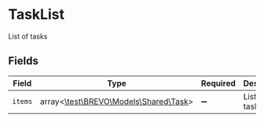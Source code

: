 # TaskList

List of tasks


## Fields

| Field                                                                | Type                                                                 | Required                                                             | Description                                                          |
| -------------------------------------------------------------------- | -------------------------------------------------------------------- | -------------------------------------------------------------------- | -------------------------------------------------------------------- |
| `items`                                                              | array<[\test\BREVO\Models\Shared\Task](../../Models/Shared/Task.md)> | :heavy_minus_sign:                                                   | List of tasks                                                        |